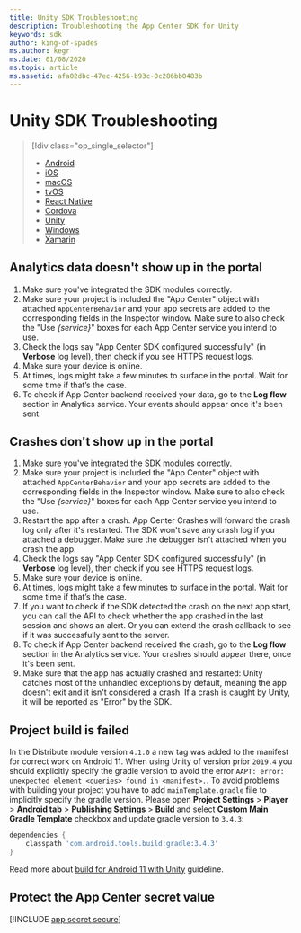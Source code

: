 ```yaml
---
title: Unity SDK Troubleshooting
description: Troubleshooting the App Center SDK for Unity
keywords: sdk
author: king-of-spades
ms.author: kegr
ms.date: 01/08/2020
ms.topic: article
ms.assetid: afa02dbc-47ec-4256-b93c-0c286bb0483b
---
```


# Unity SDK Troubleshooting

> [!div  class="op_single_selector"]
> * [Android](android.md)
> * [iOS](ios.md)
> * [macOS](macos.md)
> * [tvOS](tvOS.md)
> * [React Native](react-native.md)
> * [Cordova](cordova.md)
> * [Unity](unity.md)
> * [Windows](uwp.md)
> * [Xamarin](xamarin.md)

## Analytics data doesn't show up in the portal

1. Make sure you've integrated the SDK modules correctly.
2. Make sure your project is included the "App Center" object with attached `AppCenterBehavior` and your app secrets are added to the corresponding fields in the Inspector window. Make sure to also check the "Use _{service}_" boxes for each App Center service you intend to use.
3. Check the logs say "App Center SDK configured successfully" (in **Verbose** log level), then check if you see HTTPS request logs.
4. Make sure your device is online.
5. At times, logs might take a few minutes to surface in the portal. Wait for some time if that’s the case.
6. To check if App Center backend received your data, go to the **Log flow** section in Analytics service. Your events should appear once it's been sent.

## Crashes don't show up in the portal

1. Make sure you've integrated the SDK modules correctly.
2. Make sure your project is included the "App Center" object with attached `AppCenterBehavior` and your app secrets are added to the corresponding fields in the Inspector window. Make sure to also check the "Use _{service}_" boxes for each App Center service you intend to use.
3. Restart the app after a crash. App Center Crashes will forward the crash log only after it's restarted. The SDK won't save any crash log if you attached a debugger. Make sure the debugger isn't attached when you crash the app.
4. Check the logs say "App Center SDK configured successfully" (in **Verbose** log level), then check if you see HTTPS request logs.
5. Make sure your device is online.
6. At times, logs might take a few minutes to surface in the portal. Wait for some time if that’s the case.
7. If you want to check if the SDK detected the crash on the next app start, you can call the API to check whether the app crashed in the last session and shows an alert. Or you can extend the crash callback to see if it was successfully sent to the server.
8. To check if App Center backend received the crash, go to the **Log flow** section in the Analytics service. Your crashes should appear there, once it's been sent.
9. Make sure that the app has actually crashed and restarted: Unity catches most of the unhandled exceptions by default, meaning the app doesn't exit and it isn't considered a crash. If a crash is caught by Unity, it will be reported as "Error" by the SDK.

## Project build is failed

In the Distribute module version `4.1.0` a new tag was added to the manifest for correct work on Android 11. When using Unity of version prior `2019.4` you should explicitly specify the gradle version to avoid the error `AAPT: error: unexpected element <queries> found in <manifest>.`.
To avoid problems with building your project you have to add `mainTemplate.gradle` file to implicitly specify the gradle version. Please open **Project Settings** > **Player** > **Android tab** > **Publishing Settings** > **Build** and select **Custom Main Gradle Template** checkbox and update gradle version to `3.4.3`:

```groovy
dependencies {
    classpath 'com.android.tools.build:gradle:3.4.3'
}
```
Read more about [build for Android 11 with Unity](https://developers.google.com/ar/develop/unity/android-11-build) guideline.

## Protect the App Center secret value

[!INCLUDE [app secret secure](../includes/app-secret-secure.md)]
